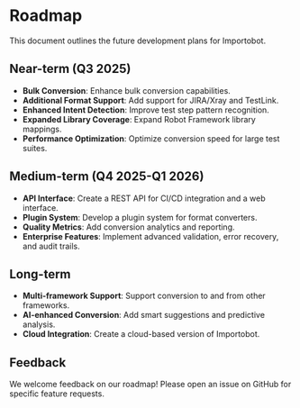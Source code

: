 # Roadmap

This document outlines the future development plans for Importobot.

## Near-term (Q3 2025)

- **Bulk Conversion**: Enhance bulk conversion capabilities.
- **Additional Format Support**: Add support for JIRA/Xray and TestLink.
- **Enhanced Intent Detection**: Improve test step pattern recognition.
- **Expanded Library Coverage**: Expand Robot Framework library mappings.
- **Performance Optimization**: Optimize conversion speed for large test suites.

## Medium-term (Q4 2025-Q1 2026)

- **API Interface**: Create a REST API for CI/CD integration and a web interface.
- **Plugin System**: Develop a plugin system for format converters.
- **Quality Metrics**: Add conversion analytics and reporting.
- **Enterprise Features**: Implement advanced validation, error recovery, and audit trails.

## Long-term

- **Multi-framework Support**: Support conversion to and from other frameworks.
- **AI-enhanced Conversion**: Add smart suggestions and predictive analysis.
- **Cloud Integration**: Create a cloud-based version of Importobot.

## Feedback

We welcome feedback on our roadmap! Please open an issue on GitHub for specific feature requests.